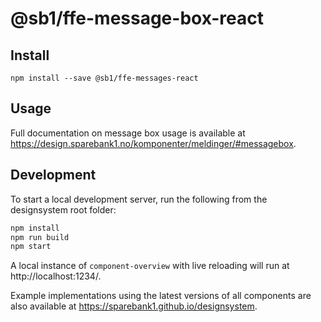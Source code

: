 # @sb1/ffe-message-box-react

## Install

```
npm install --save @sb1/ffe-messages-react
```

## Usage

Full documentation on message box usage is available at https://design.sparebank1.no/komponenter/meldinger/#messagebox.

## Development

To start a local development server, run the following from the designsystem root folder:

```bash
npm install
npm run build
npm start
```

A local instance of `component-overview` with live reloading will run at http://localhost:1234/.

Example implementations using the latest versions of all components are also available at https://sparebank1.github.io/designsystem.
